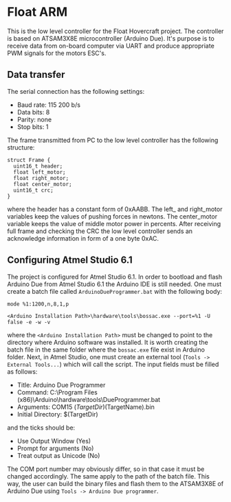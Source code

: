 # Float ARM

This is the low level controller for the Float Hovercraft project. The controller is based on ATSAM3X8E microcontroller (Arduino Due). It's purpose is to receive data from on-board computer via UART and produce appropriate PWM signals for the motors ESC's. 

## Data transfer 

The serial connection has the following settings: 

* Baud rate: 115 200 b/s
* Data bits: 8
* Parity: none
* Stop bits: 1

The frame transmitted from PC to the low level controller has the following structure:

```
struct Frame {
  uint16_t header;
  float left_motor;
  float right_motor;
  float center_motor;
  uint16_t crc;
}
```

where the header has a constant form of 0xAABB. The left_ and right_motor variables keep the values of pushing forces in newtons. The center_motor variable keeps the value of middle motor power in percents. After receiving full frame and checking the CRC the low level controller sends an acknowledge information in form of a one byte 0xAC.

## Configuring Atmel Studio 6.1

The project is configured for Atmel Studio 6.1. In order to bootload and flash Arduino Due from Atmel Studio 6.1 the Arduino IDE is still needed. One must create a batch file called `ArduinoDueProgrammer.bat` with the following body:

```
mode %1:1200,n,8,1,p
 
<Arduino Installation Path>\hardware\tools\bossac.exe --port=%1 -U false -e -w -v
```

where the `<Arduino Installation Path>` must be changed to point to the directory where Arduino software was installed. It is worth creating the batch file in the same folder where the `bossac.exe` file exist in Arduino folder. Next, in Atmel Studio, one must create an external tool (`Tools -> External Tools...`) which will call the script. The input fields must be filled as follows:

* Title: Arduino Due Programmer
* Command: C:\Program Files (x86)\Arduino\hardware\tools\DueProgrammer.bat
* Arguments: COM15 $(TargetDir)$(TargetName).bin
* Initial Directory: $(TargetDir)

and the ticks should be:

* Use Output Window (Yes)
* Prompt for arguments (No)
* Treat output as Unicode (No)

The COM port number may obviously differ, so in that case it must be changed accordingly. The same apply to the path of the batch file. This way, the user can build the binary files and flash them to the ATSAM3X8E of Arduino Due using `Tools -> Arduino Due programmer`.